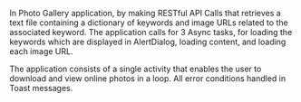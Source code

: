 In Photo Gallery application, by making RESTful API Calls that retrieves a text file containing a dictionary of keywords and image URLs related to the associated keyword. The application calls for 3 Async tasks, for loading the keywords which are displayed in AlertDialog, loading content, and loading each image URL.

The application consists of a single activity that enables the user to download and view online photos in a loop.
All error conditions handled in Toast messages.
